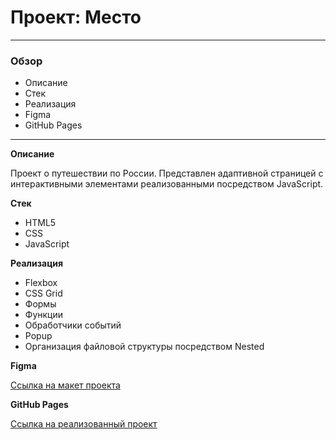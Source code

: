 # Проект: Место

---
### Обзор
* Описание
* Стек
* Реализация
* Figma
* GitHub Pages
---

**Описание**

Проект о путешествии по России. Представлен адаптивной страницей с интерактивными элементами реализованными посредством JavaScript.

**Стек**

* HTML5
* CSS
* JavaScript

**Реализация**

* Flexbox
* CSS Grid
* Формы
* Функции
* Обработчики событий
* Popup
* Организация файловой структуры посредством Nested

**Figma**

[Ссылка на макет проекта](https://www.figma.com/file/2cn9N9jSkmxD84oJik7xL7/JavaScript.-Sprint-4?type=design&node-id=0-1&t=stCu9hi2R6JpLAwI-0)

**GitHub Pages**

[Ссылка на реализованный проект](https://vasilykushnir.github.io/mesto-project/)
